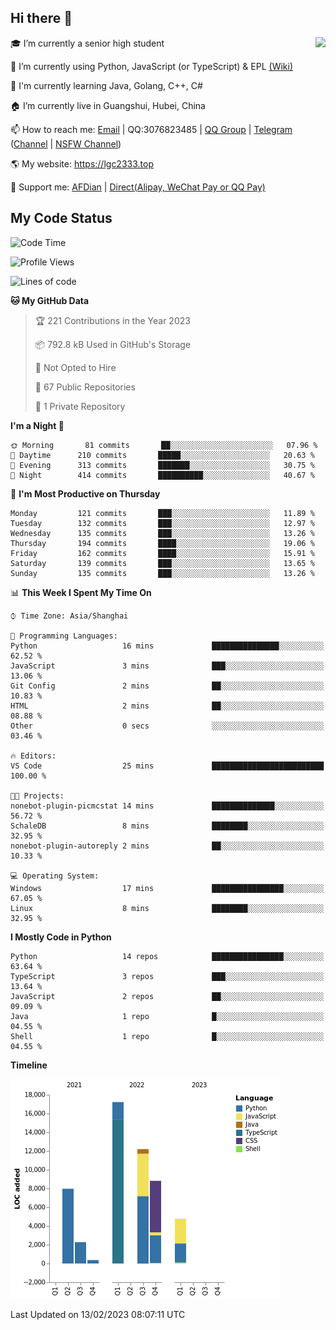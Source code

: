 ## Hi there 👋

<div width="50%">
<img align="right" src="https://readme.lgc2333.top/api?username=lgc2333&show_icons=true" />
</div>

🎓 I’m currently a senior high student

📝 I’m currently using Python, JavaScript (or TypeScript) & EPL [(Wiki)](https://en.wikipedia.org/wiki/Easy_Programming_Language)

📒 I'm currently learning Java, Golang, C++, C#

🏠 I’m currently live in Guangshui, Hubei, China

📫 How to reach me: [Email](mailto:lgc2333@126.com) | QQ:3076823485 | [QQ Group](https://jq.qq.com/?_wv=1027&k=ktwOHdU2) | [Telegram](https://t.me/@lgc2333) ([Channel](https://t.me/stu2333_pd) | [NSFW Channel](https://t.me/stu_collection))

🌎 My website: <https://lgc2333.top>

🤝 Support me: [AFDian](https://afdian.net/@lgc2333) | [Direct(Alipay, WeChat Pay or QQ Pay)](https://s2.loli.net/2022/02/03/MLqe53BjWOAhpcF.png)

## My Code Status

<!--START_SECTION:waka-->
![Code Time](http://img.shields.io/badge/Code%20Time-1%2C037%20hrs%2046%20mins-blue)

![Profile Views](http://img.shields.io/badge/Profile%20Views-32-blue)

![Lines of code](https://img.shields.io/badge/From%20Hello%20World%20I%27ve%20Written-54%20Thousand%20lines%20of%20code-blue)

**🐱 My GitHub Data** 

> 🏆 221 Contributions in the Year 2023
 > 
> 📦 792.8 kB Used in GitHub's Storage 
 > 
> 🚫 Not Opted to Hire
 > 
> 📜 67 Public Repositories 
 > 
> 🔑 1 Private Repository 
 > 
**I'm a Night 🦉** 

```text
🌞 Morning       81 commits       ██░░░░░░░░░░░░░░░░░░░░░░░   07.96 % 
🌆 Daytime      210 commits       █████░░░░░░░░░░░░░░░░░░░░   20.63 % 
🌃 Evening      313 commits       ███████░░░░░░░░░░░░░░░░░░   30.75 % 
🌙 Night        414 commits       ██████████░░░░░░░░░░░░░░░   40.67 % 

```
📅 **I'm Most Productive on Thursday** 

```text
Monday         121 commits       ███░░░░░░░░░░░░░░░░░░░░░░   11.89 % 
Tuesday        132 commits       ███░░░░░░░░░░░░░░░░░░░░░░   12.97 % 
Wednesday      135 commits       ███░░░░░░░░░░░░░░░░░░░░░░   13.26 % 
Thursday       194 commits       ████░░░░░░░░░░░░░░░░░░░░░   19.06 % 
Friday         162 commits       ████░░░░░░░░░░░░░░░░░░░░░   15.91 % 
Saturday       139 commits       ███░░░░░░░░░░░░░░░░░░░░░░   13.65 % 
Sunday         135 commits       ███░░░░░░░░░░░░░░░░░░░░░░   13.26 % 

```


📊 **This Week I Spent My Time On** 

```text
⌚︎ Time Zone: Asia/Shanghai

💬 Programming Languages: 
Python                   16 mins             ███████████████░░░░░░░░░░   62.52 % 
JavaScript               3 mins              ███░░░░░░░░░░░░░░░░░░░░░░   13.06 % 
Git Config               2 mins              ██░░░░░░░░░░░░░░░░░░░░░░░   10.83 % 
HTML                     2 mins              ██░░░░░░░░░░░░░░░░░░░░░░░   08.88 % 
Other                    0 secs              ░░░░░░░░░░░░░░░░░░░░░░░░░   03.46 % 

🔥 Editors: 
VS Code                  25 mins             █████████████████████████   100.00 % 

🐱‍💻 Projects: 
nonebot-plugin-picmcstat 14 mins             ██████████████░░░░░░░░░░░   56.72 % 
SchaleDB                 8 mins              ████████░░░░░░░░░░░░░░░░░   32.95 % 
nonebot-plugin-autoreply 2 mins              ██░░░░░░░░░░░░░░░░░░░░░░░   10.33 % 

💻 Operating System: 
Windows                  17 mins             ████████████████░░░░░░░░░   67.05 % 
Linux                    8 mins              ████████░░░░░░░░░░░░░░░░░   32.95 % 

```

**I Mostly Code in Python** 

```text
Python                   14 repos            ████████████████░░░░░░░░░   63.64 % 
TypeScript               3 repos             ███░░░░░░░░░░░░░░░░░░░░░░   13.64 % 
JavaScript               2 repos             ██░░░░░░░░░░░░░░░░░░░░░░░   09.09 % 
Java                     1 repo              █░░░░░░░░░░░░░░░░░░░░░░░░   04.55 % 
Shell                    1 repo              █░░░░░░░░░░░░░░░░░░░░░░░░   04.55 % 

```


**Timeline**

![Chart not found](https://raw.githubusercontent.com/lgc2333/lgc2333/main/charts/bar_graph.png) 


 Last Updated on 13/02/2023 08:07:11 UTC
<!--END_SECTION:waka-->
